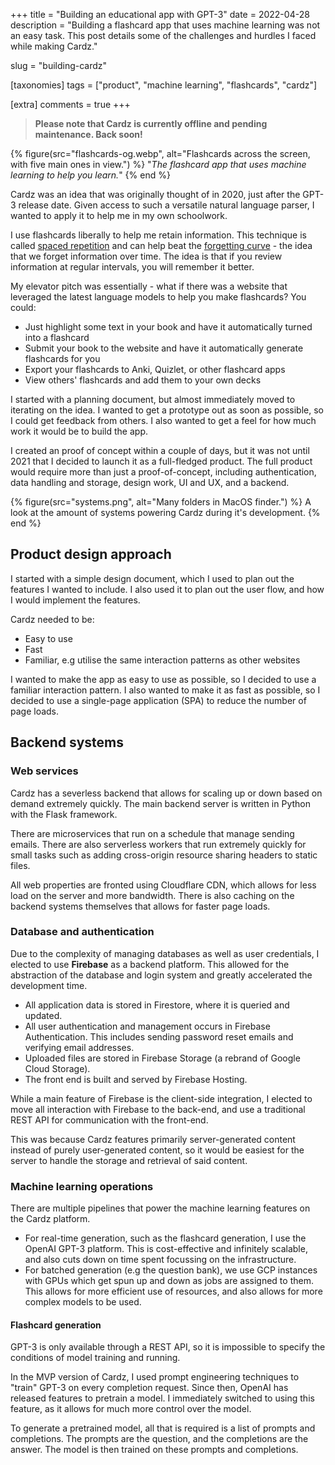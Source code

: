 +++
title = "Building an educational app with GPT-3"
date = 2022-04-28
description = "Building a flashcard app that uses machine learning was not an easy task. This post details some of the challenges and hurdles I faced while making Cardz."

slug = "building-cardz"

[taxonomies]
tags = ["product", "machine learning", "flashcards", "cardz"]

[extra]
comments = true
+++

<!-- ![A picture of Cardz's main deck view page.](deck.png) -->

> **Please note that Cardz is currently offline and pending maintenance. Back soon!**

{% figure(src="flashcards-og.webp", alt="Flashcards across the screen, with five main ones in view.") %}
    "_The flashcard app that uses machine learning to help you learn._"
{% end %}

Cardz was an idea that was originally thought of in 2020, just after the GPT-3 release date. Given access to such a versatile natural language parser, I wanted to apply it to help me in my own schoolwork.

I use flashcards liberally to help me retain information. This technique is called [spaced repetition](https://en.wikipedia.org/wiki/Spaced_repetition) and can help beat the [forgetting curve](https://en.wikipedia.org/wiki/Forgetting_curve) - the idea that we forget information over time. The idea is that if you review information at regular intervals, you will remember it better.

My elevator pitch was essentially - what if there was a website that leveraged the latest language models to help you make flashcards? You could:
-   Just highlight some text in your book and have it automatically turned into a flashcard
-   Submit your book to the website and have it automatically generate flashcards for you
-   Export your flashcards to Anki, Quizlet, or other flashcard apps
-   View others' flashcards and add them to your own decks

I started with a planning document, but almost immediately moved to iterating on the idea. I wanted to get a prototype out as soon as possible, so I could get feedback from others. I also wanted to get a feel for how much work it would be to build the app.

I created an proof of concept within a couple of days, but it was not until 2021 that I decided to launch it as a full-fledged product. The full product would require more than just a proof-of-concept, including authentication, data handling and storage, design work, UI and UX, and a backend.

{% figure(src="systems.png", alt="Many folders in MacOS finder.") %}
    A look at the amount of systems powering Cardz during it's development.
{% end %}

Product design approach
-----------------------

I started with a simple design document, which I used to plan out the features I wanted to include. I also used it to plan out the user flow, and how I would implement the features.

Cardz needed to be:
-  Easy to use
-  Fast
-  Familiar, e.g utilise the same interaction patterns as other websites

I wanted to make the app as easy to use as possible, so I decided to use a familiar interaction pattern. I also wanted to make it as fast as possible, so I decided to use a single-page application (SPA) to reduce the number of page loads.

Backend systems
---------------

### Web services

Cardz has a severless backend that allows for scaling up or down based on demand extremely quickly. The main backend server is written in Python with the Flask framework.

There are microservices that run on a schedule that manage sending emails. There are also serverless workers that run extremely quickly for small tasks such as adding cross-origin resource sharing headers to static files.

All web properties are fronted using Cloudflare CDN, which allows for less load on the server and more bandwidth. There is also caching on the backend systems themselves that allows for faster page loads.

### Database and authentication

Due to the complexity of managing databases as well as user credentials, I elected to use **Firebase** as a backend platform. This allowed for the abstraction of the database and login system and greatly accelerated the development time.

*   All application data is stored in Firestore, where it is queried and updated.
*   All user authentication and management occurs in Firebase Authentication. This includes sending password reset emails and verifying email addresses.
*   Uploaded files are stored in Firebase Storage (a rebrand of Google Cloud Storage).
*   The front end is built and served by Firebase Hosting.

While a main feature of Firebase is the client-side integration, I elected to move all interaction with Firebase to the back-end, and use a traditional REST API for communication with the front-end.

This was because Cardz features primarily server-generated content instead of purely user-generated content, so it would be easiest for the server to handle the storage and retrieval of said content.

### Machine learning operations
There are multiple pipelines that power the machine learning features on the Cardz platform.
- For real-time generation, such as the flashcard generation, I use the OpenAI GPT-3 platform. This is cost-effective and infinitely scalable, and also cuts down on time spent focussing on the infrastructure.
- For batched generation (e.g the question bank), we use GCP instances with GPUs which get spun up and down as jobs are assigned to them. This allows for more efficient use of resources, and also allows for more complex models to be used.

#### Flashcard generation

GPT-3 is only available through a REST API, so it is impossible to specify the conditions of model training and running.

In the MVP version of Cardz, I used prompt engineering techniques to "train" GPT-3 on every completion request. Since then, OpenAI has released features to pretrain a model. I immediately switched to using this feature, as it allows for much more control over the model.

To generate a pretrained model, all that is required is a list of prompts and completions. The prompts are the question, and the completions are the answer. The model is then trained on these prompts and completions.